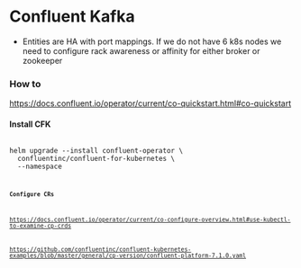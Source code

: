 # Confluent Kafka
* Entities are HA with port mappings. If we do not have 6 k8s nodes we need to configure rack awareness or affinity for either broker or zookeeper


### How to
https://docs.confluent.io/operator/current/co-quickstart.html#co-quickstart
#### Install CFK
<code>
helm upgrade --install confluent-operator \
  confluentinc/confluent-for-kubernetes \
  --namespace <namespace>
<code>

#### Configure CRs
https://docs.confluent.io/operator/current/co-configure-overview.html#use-kubectl-to-examine-cp-crds

https://github.com/confluentinc/confluent-kubernetes-examples/blob/master/general/cp-version/confluent-platform-7.1.0.yaml
